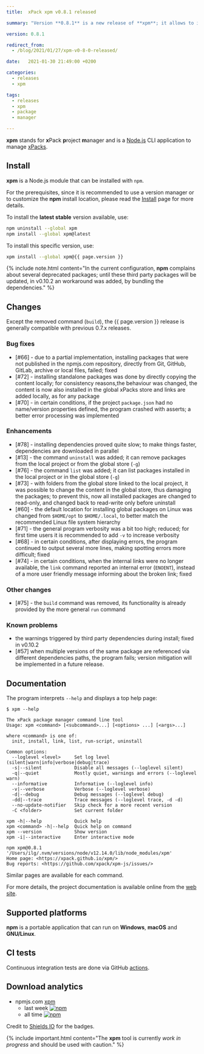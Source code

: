 ```yaml
---
title:  xPack xpm v0.8.1 released

summary: "Version **0.8.1** is a new release of **xpm**; it allows to install xPacks from Git repositories and adds new commands (list, uninstall); it also changes the default global xPacks store location on Linux."

version: 0.8.1

redirect_from:
  - /blog/2021/01/27/xpm-v0-8-0-released/

date:   2021-01-30 21:49:00 +0200

categories:
  - releases
  - xpm

tags:
  - releases
  - xpm
  - package
  - manager

---
```


**xpm** stands for **x**Pack **p**roject **m**anager and is a
[Node.js](https://nodejs.org/en/) CLI
application to manage
[xPacks](https://xpack.github.io/intro/#but-what-are-xpacks).

## Install

**xpm** is a Node.js module that can be installed with `npm`.

For the prerequisites, since it is recommended
to use a version manager or to customize the **npm** install location,
please read the
[Install](https://xpack.github.io/xpm/install/) page for more details.

To install the **latest stable** version available, use:

```sh
npm uninstall --global xpm
npm install --global xpm@latest
```

To install this specific version, use:

```sh
xpm install --global xpm@{{ page.version }}
```

{% include note.html content="In the current configuration,
**npm** complains about several deprecated packages;
until these third party packages will be updated,
in v0.10.2 an workaround was added, by bundling the dependencies." %}

## Changes

Except the removed command (`build`), the {{ page.version }} release
is generally compatible with previous 0.7.x releases.

### Bug fixes

- [#66] - due to a partial implementation,
  installing packages that were not published in the npmjs.com repository,
  directly from Git, GitHub, GitLab, archive or local files, failed; fixed
- [#72] - installing standalone packages was done by directly copying
  the content locally; for consistency reasons,the behaviour was changed,
  the content is now also
  installed in the global xPacks store and links are added locally, as
  for any package
- [#70] - in certain conditions, if the project `package.json` had no
  name/version properties defined, the program crashed with asserts; a better
  error processing was implemented

### Enhancements

- [#78] - installing dependencies proved quite slow; to make things
  faster, dependencies are downloaded in parallel
- [#13] - the command `uninstall` was added; it can remove packages
  from the local project or from the global store (`-g`)
- [#76] - the command `list` was added; it can list packages
  installed in the local project or in the global store (`-g`)
- [#73] - with folders from the global store linked to the local
  project, it was possible to change the content in the global store,
  thus damaging the packages; to prevent this, now all installed
  packages are changed to read-only, and changed back to read-write
  only before uninstall
- [#60] - the default location for installing global packages on Linux
  was changed from `$HOME/opt` to `$HOME/.local`, to better match the
  recommended Linux file system hierarchy
- [#71] - the general program verbosity was a bit too high; reduced; for
  first time users it is recommended to add `-v` to increase verbosity
- [#68] - in certain conditions, after displaying errors, the program
  continued to output several more lines, making spotting errors more
  difficult; fixed
- [#74] - in certain conditions, when the internal links were
  no longer available, the `link` command reported an
  internal error (`ENOENT`), instead of a more user friendly message
  informing about the broken link; fixed

### Other changes

- [#75] - the `build` command was removed, its functionality is already
  provided by the more general `run` command

### Known problems

- the warnings triggered by third party dependencies during install; fixed in v0.10.2
- [#57] when multiple versions of the same package are referenced
  via different dependencies paths, the program fails; version
  mitigation will be implemented in a future release.

## Documentation

The program interprets `--help` and displays a top help page:

```console
$ xpm --help

The xPack package manager command line tool
Usage: xpm <command> [<subcommand>...] [<options> ...] [<args>...]

where <command> is one of:
  init, install, link, list, run-script, uninstall

Common options:
  --loglevel <level>     Set log level (silent|warn|info|verbose|debug|trace)
  -s|--silent            Disable all messages (--loglevel silent)
  -q|--quiet             Mostly quiet, warnings and errors (--loglevel warn)
  --informative          Informative (--loglevel info)
  -v|--verbose           Verbose (--loglevel verbose)
  -d|--debug             Debug messages (--loglevel debug)
  -dd|--trace            Trace messages (--loglevel trace, -d -d)
  --no-update-notifier   Skip check for a more recent version
  -C <folder>            Set current folder

xpm -h|--help            Quick help
xpm <command> -h|--help  Quick help on command
xpm --version            Show version
xpm -i|--interactive     Enter interactive mode

npm xpm@0.8.1 '/Users/ilg/.nvm/versions/node/v12.14.0/lib/node_modules/xpm'
Home page: <https://xpack.github.io/xpm/>
Bug reports: <https://github.com/xpack/xpm-js/issues/>
```

Similar pages are available for each command.

For more details, the project documentation is available online from the
[web site](https://xpack.github.io/xpm/).

## Supported platforms

**npm** is a portable application that can run on
**Windows**, **macOS** and **GNU/Linux**.

## CI tests

Continuous integration tests are done via GitHub
[actions](https://github.com/xpack/xpm-js/actions).

## Download analytics

- npmjs.com [xpm](https://www.npmjs.com/package/xpm)
  - last week [![npm](https://img.shields.io/npm/dw/xpm.svg)](https://www.npmjs.com/package/xpm/)
  - all time [![npm](https://img.shields.io/npm/dt/xpm.svg)](https://www.npmjs.com/package/xpm/)

Credit to [Shields IO](https://shields.io) for the badges.

{% include important.html content="The **xpm** tool is currently _work in
progress_ and should be used with caution." %}
